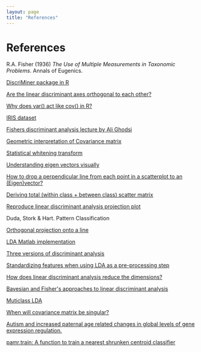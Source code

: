 ```yaml
---
layout: page
title: "References"
---
```


# References

<a name="Fisher1936"></a> R.A. Fisher (1936) _The Use of Multiple Measurements in Taxonomic Problems_. Annals of Eugenics.

<a href="https://cran.r-project.org/web/packages/DiscriMiner/index.html" name="DiscriMiner" target="_blank">DiscriMiner package in R</a>

<a href="https://stats.stackexchange.com/questions/190806/sources-seeming-disagreement-on-linear-quadratic-and-fishers-discriminant-ana/190821#190821" target="_blank">Are the linear discriminant axes orthogonal to each other?</a>

<a href="https://stackoverflow.com/questions/15651562/why-does-var-act-like-cov-in-r" name="covarianceRef" target="_blank">Why does var() act like cov() in R?</a>

<a href="https://archive.ics.uci.edu/ml/datasets/iris" name="iris" target="_blank">IRIS dataset</a>

<a href="https://www.youtube.com/watch?v=hGKt0yy9q_E" name="FDA-ghodsi-lecture" target="_blank">Fishers discriminant analysis lecture by Ali Ghodsi</a>

<a href="visiondummy.com/2014/04/geometric-interpretation-covariance-matrix/" name="intuition-covariance" target="_blank">Geometric interpretation of Covariance matrix</a>

<a href="theclevermachine.wordpress.com/2013/03/30/the-statistical-whitening-transform/" name="intuition-whitening" target="_blank">Statistical whitening transform</a>

<a href="https://alyssaq.github.io/2015/understanding-eigenvectors-and-eigenvalues-visually/" name="intuition-eigenvector" target="_blank">Understanding eigen vectors visually</a>

<a href="https://stackoverflow.com/questions/30398908/how-to-drop-a-perpendicular-line-from-each-point-in-a-scatterplot-to-an-eigenv/30399576#30399576" name="perpendicular-line-R" target="_blank">How to drop a perpendicular line from each point in a scatterplot to an (Eigen)vector?</a>

<a href="https://stats.stackexchange.com/questions/8625/deriving-total-within-class-between-class-scatter-matrix/8671#8671" name="Deriving total scatter matrix from within and between class matrices" target="_blank">Deriving total (within class + between class) scatter matrix</a>

<a href="https://stats.stackexchange.com/questions/111421/reproduce-linear-discriminant-analysis-projection-plot/111560#111560" name="projection-plot-r" target="_blank"> Reproduce linear discriminant analysis projection plot</a>

<a href="DudaStorkHart"></a>Duda, Stork & Hart. Pattern Classification

<a href="https://en.wikibooks.org/wiki/Linear_Algebra/Orthogonal_Projection_Onto_a_Line" name="orthogonal-projection" target="_blank">Orthogonal projection onto a line</a>

<a href="http://matlabdatamining.blogspot.com/2010/12/linear-discriminant-analysis-lda.html" name="matlab-lda-code" target="_blank">LDA Matlab implementation</a>

<a href="https://stats.stackexchange.com/questions/71489/three-versions-of-discriminant-analysis-differences-and-how-to-use-them" name="lda-fishers" target="_blank">Three versions of discriminant analysis</a>

<a href="https://stats.stackexchange.com/questions/109071/standardizing-features-when-using-lda-as-a-pre-processing-step" name="intuitive-lda" target="_blank">Standardizing features when using LDA as a pre-processing step</a>

<a href="https://stats.stackexchange.com/questions/22884/how-does-linear-discriminant-analysis-reduce-the-dimensions" name="dimension-reduction" target="_blank">How does linear discriminant analysis reduce the dimensions?</a>

<a href="https://stats.stackexchange.com/questions/87975/bayesian-and-fishers-approaches-to-linear-discriminant-analysis" name="bayesian-vs-fishers" target="_blank">Bayesian and Fisher's approaches to linear discriminant analysis</a>

<a href="https://en.wikipedia.org/wiki/Linear_discriminant_analysis#Multiclass_LDA" name="multiclass-lda" target="_blank">Muticlass LDA</a>

<a href="https://stats.stackexchange.com/questions/60622/why-is-a-sample-covariance-matrix-singular-when-sample-size-is-less-than-number" name="singularity" target="_blank">When will covariance matrix be singular?</a>

<a name="autismdataset" href="https://www.ncbi.nlm.nih.gov/sites/GDSbrowser?acc=GDS4431" target="_blank">Autism and increased paternal age related changes in global levels of gene expression regulation.</a>

<a name="pamr" href="https://rdrr.io/cran/pamr/man/pamr.train.html" target="_blank">pamr.train: A function to train a nearest shrunken centroid classifier</a>
